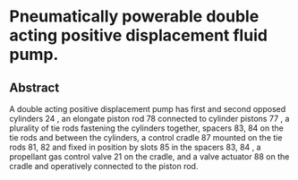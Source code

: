 # Pneumatically powerable double acting positive displacement fluid pump.

## Abstract
A double acting positive displacement pump has first and second opposed cylinders 24 , an elongate piston rod 78 connected to cylinder pistons 77 , a plurality of tie rods fastening the cylinders together, spacers 83, 84 on the tie rods and between the cylinders, a control cradle 87 mounted on the tie rods 81, 82 and fixed in position by slots 85 in the spacers 83, 84 , a propellant gas control valve 21 on the cradle, and a valve actuator 88 on the cradle and operatively connected to the piston rod.